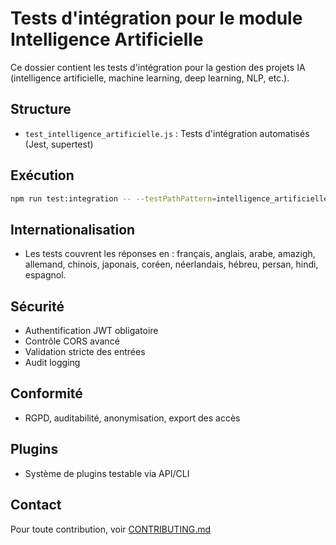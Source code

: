 # Tests d'intégration pour le module Intelligence Artificielle

Ce dossier contient les tests d'intégration pour la gestion des projets IA (intelligence artificielle, machine learning, deep learning, NLP, etc.).

## Structure
- `test_intelligence_artificielle.js` : Tests d'intégration automatisés (Jest, supertest)

## Exécution

```bash
npm run test:integration -- --testPathPattern=intelligence_artificielle
```

## Internationalisation
- Les tests couvrent les réponses en : français, anglais, arabe, amazigh, allemand, chinois, japonais, coréen, néerlandais, hébreu, persan, hindi, espagnol.

## Sécurité
- Authentification JWT obligatoire
- Contrôle CORS avancé
- Validation stricte des entrées
- Audit logging

## Conformité
- RGPD, auditabilité, anonymisation, export des accès

## Plugins
- Système de plugins testable via API/CLI

## Contact
Pour toute contribution, voir [CONTRIBUTING.md](../../../../CONTRIBUTING.md)
